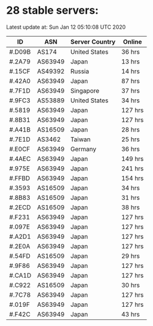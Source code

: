 # 28 stable servers:

Latest update at: Sun Jan 12 05:10:08 UTC 2020

| ID | ASN | Server Country | Online |
| -- | --- | -------------- | ------ |
| #.D09B | AS174 | United States | 36 hrs |
| #.2A79 | AS63949 | Japan | 13 hrs |
| #.15CF | AS49392 | Russia | 14 hrs |
| #.42A0 | AS63949 | Japan | 87 hrs |
| #.7F1D | AS63949 | Singapore | 37 hrs |
| #.9FC3 | AS53889 | United States | 34 hrs |
| #.5819 | AS63949 | Japan | 127 hrs |
| #.8B31 | AS63949 | Japan | 127 hrs |
| #.A41B | AS16509 | Japan | 28 hrs |
| #.7E1D | AS3462 | Taiwan | 25 hrs |
| #.E0CF | AS63949 | Germany | 36 hrs |
| #.4AEC | AS63949 | Japan | 149 hrs |
| #.975E | AS63949 | Japan | 241 hrs |
| #.FFBD | AS63949 | Japan | 154 hrs |
| #.3593 | AS16509 | Japan | 34 hrs |
| #.8B83 | AS16509 | Japan | 31 hrs |
| #.2ECD | AS16509 | Japan | 38 hrs |
| #.F231 | AS63949 | Japan | 127 hrs |
| #.097E | AS63949 | Japan | 127 hrs |
| #.A2D1 | AS63949 | Japan | 127 hrs |
| #.2E0A | AS63949 | Japan | 127 hrs |
| #.54FD | AS16509 | Japan | 29 hrs |
| #.9F86 | AS63949 | Japan | 127 hrs |
| #.CA1D | AS63949 | Japan | 127 hrs |
| #.C922 | AS16509 | Japan | 30 hrs |
| #.7C78 | AS63949 | Japan | 127 hrs |
| #.019F | AS63949 | Japan | 127 hrs |
| #.F42C | AS63949 | Japan | 43 hrs |

